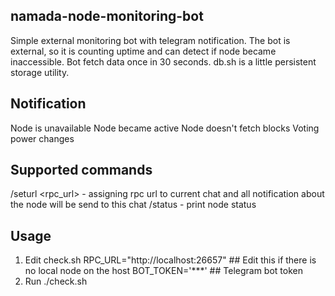 ## namada-node-monitoring-bot 
Simple external monitoring bot with telegram notification. The bot is external, so it is counting uptime and can detect if node became inaccessible. Bot fetch data once in 30 seconds.
db.sh is a little persistent storage utility.

## Notification
Node is unavailable
Node became active
Node doesn't fetch blocks
Voting power changes

## Supported commands
/seturl <rpc_url> - assigning rpc url to current chat and all notification about the node will be send to this chat
/status - print node status

## Usage
1. Edit check.sh
RPC_URL="http://localhost:26657" ## Edit this if there is no local node on the host
BOT_TOKEN='***' ## Telegram bot token
2. Run ./check.sh
